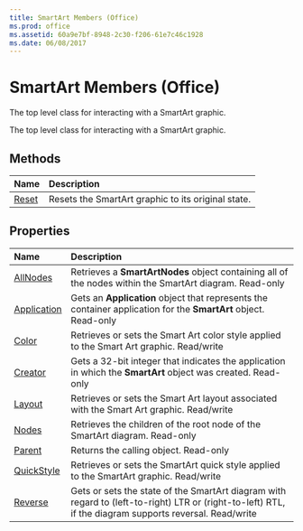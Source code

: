 ```yaml
---
title: SmartArt Members (Office)
ms.prod: office
ms.assetid: 60a9e7bf-8948-2c30-f206-61e7c46c1928
ms.date: 06/08/2017
---
```



# SmartArt Members (Office)
The top level class for interacting with a SmartArt graphic.

The top level class for interacting with a SmartArt graphic.


## Methods



|**Name**|**Description**|
|:-----|:-----|
|[Reset](smartart-reset-method-office.md)|Resets the SmartArt graphic to its original state.|

## Properties



|**Name**|**Description**|
|:-----|:-----|
|[AllNodes](smartart-allnodes-property-office.md)|Retrieves a  **SmartArtNodes** object containing all of the nodes within the SmartArt diagram. Read-only|
|[Application](smartart-application-property-office.md)|Gets an  **Application** object that represents the container application for the **SmartArt** object. Read-only|
|[Color](smartart-color-property-office.md)|Retrieves or sets the Smart Art color style applied to the Smart Art graphic. Read/write|
|[Creator](smartart-creator-property-office.md)|Gets a 32-bit integer that indicates the application in which the  **SmartArt** object was created. Read-only|
|[Layout](smartart-layout-property-office.md)|Retrieves or sets the Smart Art layout associated with the Smart Art graphic. Read/write|
|[Nodes](smartart-nodes-property-office.md)|Retrieves the children of the root node of the SmartArt diagram. Read-only|
|[Parent](smartart-parent-property-office.md)|Returns the calling object. Read-only|
|[QuickStyle](smartart-quickstyle-property-office.md)|Retrieves or sets the SmartArt quick style applied to the SmartArt graphic. Read/write|
|[Reverse](smartart-reverse-property-office.md)|Gets or sets the state of the SmartArt diagram with regard to (left-to-right) LTR or (right-to-left) RTL, if the diagram supports reversal. Read/write|

